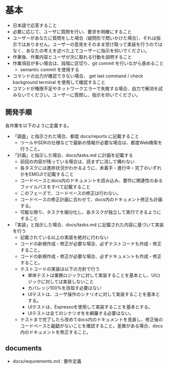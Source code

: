 # 基本
- 日本語で応答すること
- 必要に応じて、ユーザに質問を行い、要求を明確にすること
- ユーザーがあなたに質問をした場合（疑問形で問いかけた場合）、それは指示ではありません。ユーザーの意見をそのまま受け取って実装を行うのではなく、あなたの考えを述べた上でユーザーに指示を仰いでください。
- 作業後、作業内容とユーザが次に取れる行動を説明すること
- 作業項目が多い場合は、段階に区切り、git commit を行いながら進めること
    - semantic commit を使用する
- コマンドの出力が確認できない場合、 get last command / check background terminal を使用して確認すること
- コマンドが権限不足やネットワークエラーで失敗する場合、自力で解消を試みないでください。ユーザーに質問し、指示を仰いでください。

## 開発手順
各作業を以下のように定義する。
- 「調査」と指示された場合、都度 docs/reports に記載すること
  - ツールやSDKの仕様などで最新の情報が必要な場合は、都度Web検索を行うこと。
- 「計画」と指示した場合、docs/tasks.md に計画を記載する
    - 前回の内容が残っている場合は、読まずに消して構わない
    - 各タスクには進捗状況がわかるように、未着手・進行中・完了のいずれかをEMOJIで記載すること
    - コードベースとdocs内のドキュメントを読み込み、要件に関連性のあるファイルパスをすべて記載すること
    - このフェーズで、コードベースの修正は行わない。
    - コードベースの修正計画に合わせて、docs内のドキュメント修正も計画する。
    - 可能な限り、タスクを細分化し、各タスクが独立して実行できるようにすること
- 「実装」と指示した場合、docs/tasks.md に記載された内容に基づいて実装を行う
    - 記載されている以上の実装を絶対に行わない
    - コードの新規作成・修正が必要な場合、必ずテストコードも作成・修正すること。
    - コードの新規作成・修正が必要な場合、必ずドキュメントも作成・修正すること。
    - テストコードの実装は以下の方針で行う
        - 単体テストは業務ロジックに対して実装することを基本とし、UIロジックに対しては実装しないこと
        - カバレッジ100%を目指す必要はない
        - UIテストは、ユーザ操作のシナリオに対して実装することを基本とする。
        - UIテストは、Espressoを使用して実装することを基本とする。
        - UIテストは全てのシナリオをを網羅する必要はない。
    - テストまで完了したら改めてdocs内のドキュメントを見直し、修正後のコードベースと齟齬がないことを確認すること。差異がある場合、docs内のドキュメントを修正すること。

## documents
- docs/requirements.md : 要件定義